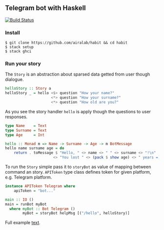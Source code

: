 ## Telegram bot with Haskell

[![Build Status](https://travis-ci.org/airalab/habit.svg?branch=master)](https://travis-ci.org/airalab/habit)

### Install

    $ git clone https://github.com/airalab/habit && cd habit
    $ stack setup
    $ stack ghci

### Run your story

The `Story` is an abstraction about sparsed data getted from user
though dialogue.

```haskell
helloStory :: Story a
helloStory _ = hello <$> question "How your name?"
                     <*> question "How your surname?"
                     <*> question "How old are you?"
```

As you see the story handler `hello` is apply though the questions
to user responses.

```haskell
type Name    = Text
type Surname = Text
type Age     = Int

hello :: Monad m => Name -> Surname -> Age -> m BotMessage
hello name surname age = do
    return . toMessage $ "Hello, " <> name <> " " <> surname <> "!\n"
                      <> "You lost " <> (pack $ show age) <> " years =)"
```

To run the `Story` simple pass it to `storyBot` as value of mapping between
command an story. `APIToken` type class defines token for given platform,
e.g. Telegram platform.

```haskell
instance APIToken Telegram where
    apiToken = "bot..."

main :: IO ()
main = runBot myBot
  where myBot :: Bot Telegram ()
        myBot = storyBot helpMsg [("/hello", helloStory)]
```

Full example [text](examples/Hello.hs).
